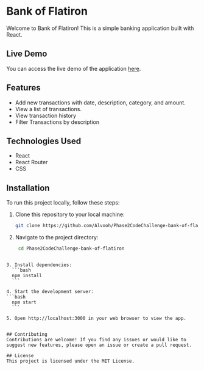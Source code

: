 # Bank of Flatiron

Welcome to Bank of Flatiron! This is a simple banking application built with React.

## Live Demo

You can access the live demo of the application [here](https://genuine-cat-554d7f.netlify.app/).

## Features
- Add new transactions with date, description, category, and amount.
- View a list of transactions.
- View transaction history
- Filter Transactions by description

## Technologies Used

- React
- React Router
- CSS

## Installation

To run this project locally, follow these steps:

1. Clone this repository to your local machine:

   ```bash
   git clone https://github.com/Alvooh/Phase2CodeChallenge-bank-of-flatiron.git

2. Navigate to the project directory:
   ```bash
    cd Phase2CodeChallenge-bank-of-flatiron
  ```

3. Install dependencies:
    ```bash
    npm install
    ```

4. Start the development server:
  ```bash
    npm start
    ```

5. Open http://localhost:3000 in your web browser to view the app.


## Contributing
Contributions are welcome! If you find any issues or would like to suggest new features, please open an issue or create a pull request.

## License
This project is licensed under the MIT License.